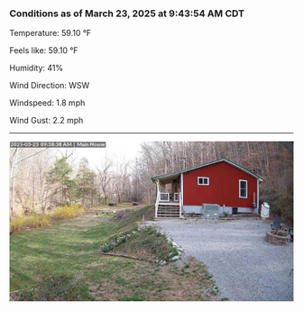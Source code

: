 ### Conditions as of March 23, 2025 at 9:43:54 AM CDT 

Temperature: 59.10 &deg;F

Feels like: 59.10 &deg;F

Humidity: 41%

Wind Direction: WSW

Windspeed: 1.8 mph

Wind Gust: 2.2 mph

---

<img src="./images/latest.jpeg"/>

